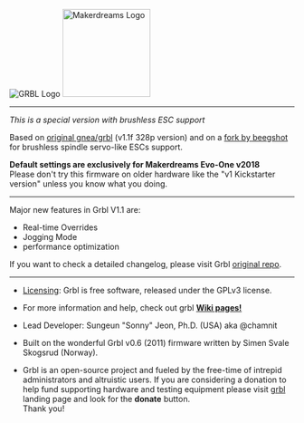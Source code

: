 ![GRBL Logo](https://github.com/gnea/gnea-Media/blob/master/Grbl%20Logo/Grbl%20Logo%20250px.png?raw=true)
<img src="https://scontent-mxp1-1.xx.fbcdn.net/v/t31.0-8/1025304_652144254816032_983397090_o.png?oh=295d2ab34cf0222f1907b36559a8ef91&oe=5A767D89" alt="Makerdreams Logo" style="height: 155px;"/>

***
_This is a special version with brushless ESC support_

Based on [original gnea/grbl](https://github.com/gnea/grbl) (v1.1f 328p version) and on a
[fork by beegshot](https://github.com/beegshot/grbl-servo_esc) for brushless spindle servo-like ESCs
support.

**Default settings are exclusively for Makerdreams Evo-One v2018**  
Please don't try this firmware on older hardware like the "v1 Kickstarter version" unless you know
what you doing.

***

Major new features in Grbl V1.1 are:
- Real-time Overrides
- Jogging Mode
- performance optimization

If you want to check a detailed changelog, please visit Grbl [original repo](https://github.com/gnea/grbl).

***

* [Licensing](https://github.com/gnea/grbl/wiki/Licensing): Grbl is free software, released under the GPLv3 license.

* For more information and help, check out grbl **[Wiki pages!](https://github.com/gnea/grbl/wiki)**

* Lead Developer: Sungeun "Sonny" Jeon, Ph.D. (USA) aka @chamnit

* Built on the wonderful Grbl v0.6 (2011) firmware written by Simen Svale Skogsrud (Norway).

* Grbl is an open-source project and fueled by the free-time of intrepid administrators and altruistic users. If you are considering a donation to help fund supporting hardware and testing equipment please visit [grbl](https://github.com/gnea/grbl) landing page and look for the **donate** button.  
Thank you!
